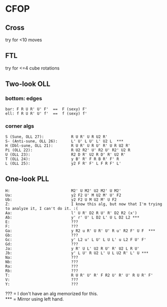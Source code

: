 # CFOP

## Cross

try for <10 moves

## FTL

try for <=4 cube rotations

## Two-look OLL

### bottom: edges
    bar: F R U R' U' F'  ==  F (sexy) F'
    ell: f R U R' U' f'  ==  f (sexy) f'

### corner algs
    S (Sune, OLL 27):            R U R' U R U2 R'
    S- (Anti-sune, OLL 26):      L' U' L U' L' U2 L  ***
    H (Dbl-sune, OLL 21):        R U R' U R U' R' U R U2 R'
    Pi (OLL 22):                 R U2 R2' U' R2 U' R2' U2 R
    U (OLL 23):                  R2 D R' U2 R D' R' U2 R'
    T (OLL 24):                  y B' R' F R B R' F' R
    L (OLL 25):                  y2 F R' F' L F R F' L'


## One-look PLL

    H:                           M2' U M2' U2 M2' U M2'
    Ua:                          y2 F2 U' M U2 M' U' F2
    Ub:                          y2 F2 U M U2 M' U F2
    Z:                           I know this alg, but now that I'm trying to analyze it, I can't do it. :(
    Aa:                          l' U R' D2 R U' R' D2 R2 (x')
    Ab:                          y' r' U' L D2 L' U L D2 L2 ***
    E:                           ???
    F:                           ???
    Ga:                          y R2 u R' U R' U' R u' R2 F' U F  ***
    Gb:                          ???
    Gc:                          y' L2 u' L U' L U L' u L2 F U' F'
    Gd:                          ???
    Ja:                          y R' U L' U2 R U' R' U2 L R U'
    Jb:                          y' L U' R U2 L' U L U2 R' L' U ***
    Na:                          ???
    Nb:                          ???
    Ra:                          ???
    Rb:                          ???
    T:                           R U R' U' R' F R2 U' R' U' R U R' F'
    V:                           ???
    Y:                           ???

??? = I don't have an alg memorized for this.  
*** = Mirror using left hand.
